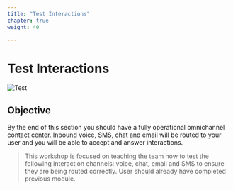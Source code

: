 ```yaml
---
title: "Test Interactions"
chapter: true
weight: 40

---
```




# Test Interactions
![Test](/images/testing1.jpg)
## Objective

By the end of this section you should have a fully operational omnichannel contact center. Inbound voice, SMS, chat and email will be routed to your user and you will be able to accept and answer interactions. 

> This workshop is focused on teaching the team how to test the following interaction channels: voice, chat, email and SMS to ensure they are being routed correctly. User should already have completed previous module.

